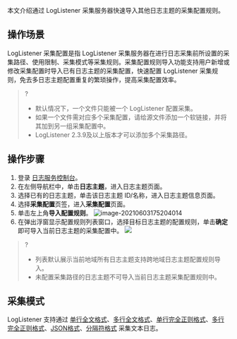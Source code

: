 本文介绍通过 LogListener 采集服务器快速导入其他日志主题的采集配置规则。

## 操作场景

LogListener 采集配置是指 LogListener 采集服务器在进行日志采集前所设置的采集路径、使用限制、采集模式等采集规则。采集配置规则导入功能支持用户新增或修改采集配置时导入已有日志主题的采集配置，快速配置 LogListener 采集规则，免去多日志主题配置重复的繁琐操作，提高采集配置效率。
>? 
> - 默认情况下，一个文件只能被一个 LogListener 配置采集。
> - 如果一个文件需对应多个采集配置，请给源文件添加一个软链接，并将其加到另一组采集配置中。
> - LogListener 2.3.9及以上版本才可以添加多个采集路径。

## 操作步骤

1. 登录 [日志服务控制台](https://console.cloud.tencent.com/cls)。
2. 在左侧导航栏中，单击**日志主题**，进入日志主题页面。
3. 选择已有的日志主题，单击该日志主题 ID/名称，进入日志主题信息页面。
4. 选择**采集配置**页签，进入**采集配置**页面。
5. 单击左上角**导入配置规则**。
![image-20210603175204014](https://main.qcloudimg.com/raw/e67c53745011efd30cb5e8d915b283a1.png)
6. 在弹出浮窗显示配置规则列表窗口，选择目标日志主题的配置规则，单击**确定**即可导入当前日志主题的采集配置中。
![](https://main.qcloudimg.com/raw/543c04f4efeddd530f672894982fcca0.png)
>?
> - 列表默认展示当前地域所有日志主题支持跨地域日志主题配置规则导入。
> - 未配置采集路径的日志主题不可导入当前日志主题采集配置规则中。
>

## 采集模式

LogListener 支持通过 [单行全文格式](https://cloud.tencent.com/document/product/614/17421)、[多行全文格式](https://cloud.tencent.com/document/product/614/17422)、[单行完全正则格式](https://cloud.tencent.com/document/product/614/52365)、[多行完全正则格式](https://cloud.tencent.com/document/product/614/52366)、[JSON格式](https://cloud.tencent.com/document/product/614/17419)、[分隔符格式](https://cloud.tencent.com/document/product/614/17420) 采集文本日志。

